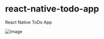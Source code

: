 # react-native-todo-app

React Native ToDo App

![image](https://user-images.githubusercontent.com/26104823/41492079-b4e8c748-70ca-11e8-9ee0-d7cdf24a20d7.png)
